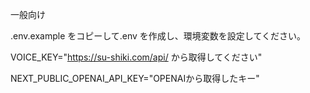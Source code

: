 一般向け

.env.example をコピーして.env を作成し、環境変数を設定してください。

VOICE_KEY="https://su-shiki.com/api/ から取得してください"

NEXT_PUBLIC_OPENAI_API_KEY="OPENAIから取得したキー"
